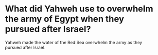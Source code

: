 # What did Yahweh use to overwhelm the army of Egypt when they pursued after Israel?

Yahweh made the water of the Red Sea overwhelm the army as they pursued after Israel.
